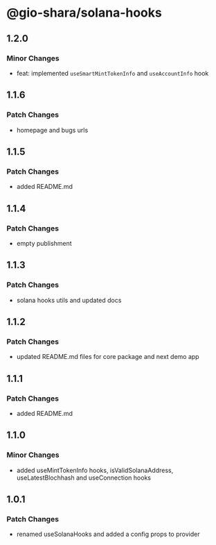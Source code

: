 # @gio-shara/solana-hooks

## 1.2.0

### Minor Changes

- feat: implemented `useSmartMintTokenInfo` and `useAccountInfo` hook

## 1.1.6

### Patch Changes

- homepage and bugs urls

## 1.1.5

### Patch Changes

- added README.md

## 1.1.4

### Patch Changes

- empty publishment

## 1.1.3

### Patch Changes

- solana hooks utils and updated docs

## 1.1.2

### Patch Changes

- updated README.md files for core package and next demo app

## 1.1.1

### Patch Changes

- added README.md

## 1.1.0

### Minor Changes

- added useMintTokenInfo hooks, isValidSolanaAddress, useLatestBlochhash and useConnection hooks

## 1.0.1

### Patch Changes

- renamed useSolanaHooks and added a config props to provider
